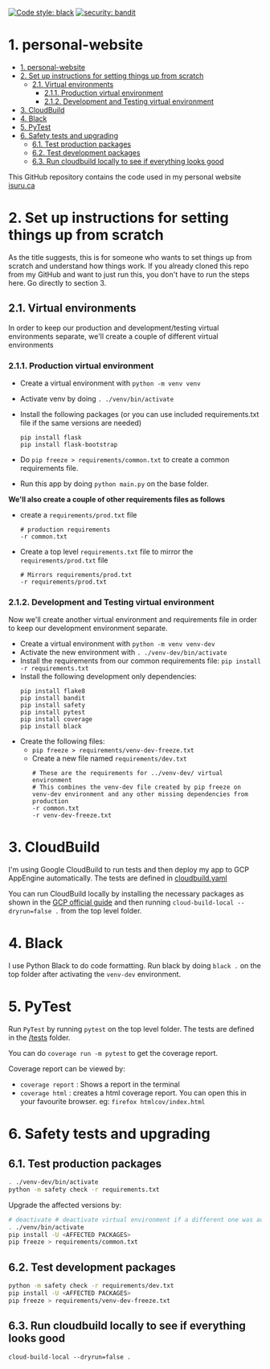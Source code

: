 [![Code style: black](https://img.shields.io/badge/code%20style-black-000000.svg)](https://github.com/psf/black)
[![security: bandit](https://img.shields.io/badge/security-bandit-yellow.svg)](https://github.com/PyCQA/bandit)

# 1. personal-website

- [1. personal-website](#1-personal-website)
- [2. Set up instructions for setting things up from scratch](#2-set-up-instructions-for-setting-things-up-from-scratch)
  - [2.1. Virtual environments](#21-virtual-environments)
    - [2.1.1. Production virtual environment](#211-production-virtual-environment)
    - [2.1.2. Development and Testing virtual environment](#212-development-and-testing-virtual-environment)
- [3. CloudBuild](#3-cloudbuild)
- [4. Black](#4-black)
- [5. PyTest](#5-pytest)
- [6. Safety tests and upgrading](#6-safety-tests-and-upgrading)
  - [6.1. Test production packages](#61-test-production-packages)
  - [6.2. Test development packages](#62-test-development-packages)
  - [6.3. Run cloudbuild locally to see if everything looks good](#63-run-cloudbuild-locally-to-see-if-everything-looks-good)


This GitHub repository contains the code used in my personal website [isuru.ca](isuru.ca)

# 2. Set up instructions for setting things up from scratch

As the title suggests, this is for someone who wants to set things up from scratch and understand how things work. If you already cloned this repo from my GitHub and want to just run this, you don't have to run the steps here. Go directly to section 3.

## 2.1. Virtual environments

In order to keep our production and development/testing virtual environments separate, we'll create a couple of different virtual environments

### 2.1.1. Production virtual environment

- Create a virtual environment with `python -m venv venv`
- Activate venv by doing `. ./venv/bin/activate`
- Install the following packages (or you can use included requirements.txt file if the same versions are needed)

    ```
    pip install flask
    pip install flask-bootstrap
    ```
- Do `pip freeze > requirements/common.txt` to create a common requirements file.
- Run this app by doing `python main.py` on the base folder.

**We'll also create a couple of other requirements files as follows**
- create a `requirements/prod.txt` file
    ```
    # production requirements
    -r common.txt
    ```
- Create a top level `requirements.txt` file to mirror the `requirements/prod.txt` file
    ```
    # Mirrors requirements/prod.txt
    -r requirements/prod.txt
    ```

### 2.1.2. Development and Testing virtual environment

Now we'll create another virtual environment and requirements file in order to keep our development environment separate.

- Create a virtual environment with `python -m venv venv-dev`
- Activate the new environment with `. ./venv-dev/bin/activate`
- Install the requirements from our common requirements file: `pip install -r requirements.txt`
- Install the following development only dependencies:
    ```
    pip install flake8
    pip install bandit
    pip install safety
    pip install pytest
    pip install coverage
    pip install black
    ```
- Create the following files: 
  - `pip freeze > requirements/venv-dev-freeze.txt`
  - Create a new file named `requirements/dev.txt`
    ```
    # These are the requirements for ../venv-dev/ virtual environment
    # This combines the venv-dev file created by pip freeze on venv-dev environment and any other missing dependencies from production
    -r common.txt
    -r venv-dev-freeze.txt
    ```

# 3. CloudBuild

I'm using Google CloudBuild to run tests and then deploy my app to GCP AppEngine automatically. The tests are defined in [cloudbuild.yaml](./cloudbuild.yaml)

You can run CloudBuild locally by installing the necessary packages as shown in the [GCP official guide](https://cloud.google.com/cloud-build/docs/build-debug-locally) and then running `cloud-build-local --dryrun=false .` from the top level folder.

# 4. Black
I use Python Black to do code formatting. Run black by doing `black .` on the top folder after activating the `venv-dev` environment.

# 5. PyTest

Run `PyTest` by running `pytest` on the top level folder. The tests are defined in the [/tests](/tests) folder.

You can do `coverage run -m pytest` to get the coverage report.

Coverage report can be viewed by:
- `coverage report` : Shows a report in the terminal
- `coverage html` : creates a html coverage report. You can open this in your favourite browser. eg: `firefox htmlcov/index.html`

# 6. Safety tests and upgrading

## 6.1. Test production packages

```bash
. ./venv-dev/bin/activate
python -m safety check -r requirements.txt
```
Upgrade the affected versions by:

```bash
# deactivate # deactivate virtual environment if a different one was active
. ./venv/bin/activate
pip install -U <AFFECTED PACKAGES>
pip freeze > requirements/common.txt
```

## 6.2. Test development packages

```bash
python -m safety check -r requirements/dev.txt
pip install -U <AFFECTED PACKAGES>
pip freeze > requirements/venv-dev-freeze.txt
```

## 6.3. Run cloudbuild locally to see if everything looks good

`cloud-build-local --dryrun=false .`